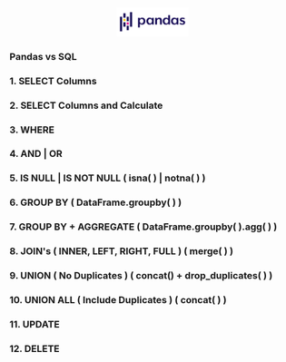 <p align=center><img src='Pandas.png' width=25%></p>

### Pandas vs SQL 

### 1. SELECT Columns

### 2. SELECT Columns and Calculate

### 3. WHERE 

### 4. AND | OR

### 5. IS NULL | IS NOT NULL ( isna( ) | notna( ) )

### 6. GROUP BY ( DataFrame.groupby( ) )
 
### 7. GROUP BY + AGGREGATE ( DataFrame.groupby( ).agg( ) )

### 8. JOIN's ( INNER, LEFT, RIGHT, FULL ) ( merge( ) )

### 9. UNION ( No Duplicates ) ( concat() + drop_duplicates( ) )

### 10. UNION ALL ( Include Duplicates ) ( concat( ) )

### 11. UPDATE

### 12. DELETE

